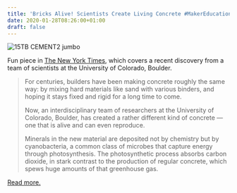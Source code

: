 ```yaml
---
title: 'Bricks Alive! Scientists Create Living Concrete #MakerEducation'
date: 2020-01-28T08:26:00+01:00
draft: false
---
```


![15TB CEMENT2 jumbo](https://cdn-blog.adafruit.com/uploads/2020/01/15TB-CEMENT2-jumbo.jpg "15TB-CEMENT2-jumbo.jpg")

Fun piece in [The New York Times](https://www.nytimes.com/2020/01/15/science/construction-concrete-bacteria-photosynthesis.html?smtyp=cur&smid=tw-nytimes), which covers a recent discovery from a team of scientists at the University of Colorado, Boulder.

> For centuries, builders have been making concrete roughly the same way: by mixing hard materials like sand with various binders, and hoping it stays fixed and rigid for a long time to come.
> 
> Now, an interdisciplinary team of researchers at the University of Colorado, Boulder, has created a rather different kind of concrete — one that is alive and can even reproduce.
> 
> Minerals in the new material are deposited not by chemistry but by cyanobacteria, a common class of microbes that capture energy through photosynthesis. The photosynthetic process absorbs carbon dioxide, in stark contrast to the production of regular concrete, which spews huge amounts of that greenhouse gas.

[Read more.](https://www.nytimes.com/2020/01/15/science/construction-concrete-bacteria-photosynthesis.html?smtyp=cur&smid=tw-nytimes)